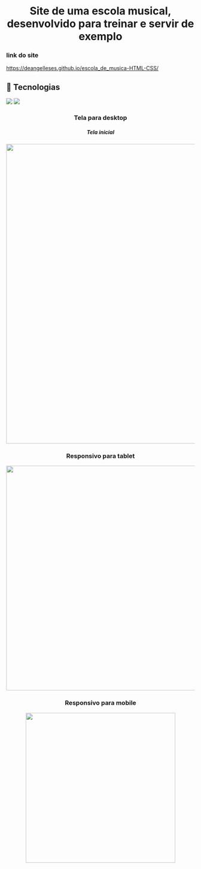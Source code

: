 # <h1 align="center">Site de uma escola musical, desenvolvido para treinar e servir de exemplo</h1>

<h3 align="start">link do site</h3>

<a>https://deangelleses.github.io/escola_de_musica-HTML-CSS/</a>
<br>

## 🚀 Tecnologias
<div>
  <img src="https://img.shields.io/badge/HTML-239120?style=for-the-badge&logo=html5&logoColor=white">
  <img src="https://img.shields.io/badge/CSS-239120?&style=for-the-badge&logo=css3&logoColor=white">
</div>

<h3 align="center">Tela para desktop</h3>
<h5 align="center">Tela inicial</h5>
<div align="center">
  <img src="https://github.com/DeangellesES/escola_de_musica-HTML-CSS/blob/main/tela_desktop.png" width="800">
</div>

<h3 align="center">Responsivo para tablet</h3>
<div align="center">
  <img src="https://github.com/DeangellesES/escola_de_musica-HTML-CSS/blob/main/tela_tablet.png" width="600">
</div>

<h3 align="center">Responsivo para mobile</h3>
<div align="center">
  <img src="https://github.com/DeangellesES/escola_de_musica-HTML-CSS/blob/main/tela_mobile.png" width="400">
</div>

